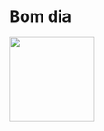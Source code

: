 # Bom dia

<div style="display: inline_block">
    <img height="150em" src="https://github-readme-stats.vercel.app/api/top-langs/?username=miranhadesp&layout=compact&theme=github_dark&border_radius=5&hide_border=true%22%3E">
</div>
